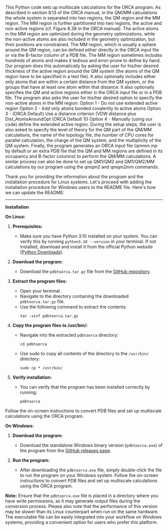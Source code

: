 This Python code sets up multiscale calculations for the ORCA program. As described in section 8.13 of the ORCA manual, in the QM/MM calculations the whole system is separated into two regions, the QM region and the MM region. The MM region is further partitioned into two regions, the active and non-active regions (cf. Figure 8.38 in the ORCA manual). The active atoms in the MM region are optimized during the geometry optimizations, while the non-active atoms are also included in the geometry optimization, but their positions are constrained. The MM region, which is usually a sphere around the QM region, can be defined either directly in the ORCA input file or via the B-factor column of a PDB file. The MM region sometimes includes hundreds of atoms and makes it tedious and error-prone to define by hand. Our program does this automatically by asking the user for his/her desired thickness of the active region around the QM system (the atoms of the QM region have to be specified in a text file). It also optionally includes either only atoms that are within a certain distance from the QM system, or the groups that have at least one atom within that distance. It also optionally specifies the QM and active regions either in the ORCA input file or in a PDB file. The program also asks the user for his/her desired option to specify the non-active atoms in the MM region: Option 1 - Do not use extended active region Option 2 - Add only atoms bonded covalently to active atoms Option 3 - (ORCA Default) Use a distance criterion (VDW distance plus Dist_AtomsAroundOpt (ORCA Default 1)) Option 4 - Manually (using our code) define the extended active region. During the setup steps, the user is also asked to specify the level of theory for the QM part of the QM/MM calculations, the name of the topology file, the number of CPU cores for parallel calculation, the charge of the QM system, and the multiplicity of the QM system. Finally, the program generates an ORCA input file (qmmm.inp by default or an extra PDB file that the QM and MM regions are defined in its occupancy and B-factor columns) to perform the QM/MM calculations. A similar process can also be done to set up QM1/QM2 and QM1/QM2/MM calculations by our program using the qmqm2 and qmqm2mm commands.

Thank you for providing the information about the program and the installation procedure for Linux systems. Let's proceed with adding the installation procedure for Windows users to the README file. Here's how we can update the README:

---

**Installation**

**On Linux:**

1. **Prerequisites:**
   - Make sure you have Python 3.10 installed on your system. You can verify this by running `python3.10 --version` in your terminal. If not installed, download and install it from the official Python website ([Python Downloads](https://www.python.org/downloads/)).

2. **Download the program:**
   - Download the `pdbtoorca.tar.gz` file from the [GitHub repository](https://github.com/iranimehdi/pdbtoorca).

3. **Extract the program files:**
   - Open your terminal.
   - Navigate to the directory containing the downloaded `pdbtoorca.tar.gz` file.
   - Use the following command to extract the contents:
     ```
     tar -xzvf pdbtoorca.tar.gz
     ```

4. **Copy the program files to /usr/bin/:**
   - Navigate into the extracted `pdbtoorca` directory:
     ```
     cd pdbtoorca
     ```
   - Use sudo to copy all contents of the directory to the `/usr/bin/` directory:
     ```
     sudo cp * /usr/bin/
     ```

5. **Verify installation:**
   - You can verify that the program has been installed correctly by running:
     ```
     pdbtoorca 
     ```
Follow the on-screen instructions to convert PDB files and set up multiscale calculations using the ORCA program.

**On Windows:**

1. **Download the program:**
   - Download the standalone Windows binary version (`pdbtoorca.exe`) of the program from the [GitHub releases page](https://github.com/iranimehdi/pdbtoorca/).

2. **Run the program:**
   - After downloading the `pdbtoorca.exe` file, simply double-click the file to run the program on your Windows system.
Follow the on-screen instructions to convert PDB files and set up multiscale calculations using the ORCA program.

**Note:** Ensure that the `pdbtoorca.exe` file is placed in a directory where you have write permissions, as it may generate output files during the conversion process. Please also note that the performance of this version may be slower than its Linux counterpart when run on the same hardware. The executable file can be easily integrated into your workflow on Windows systems, providing a convenient option for users who prefer this platform.
